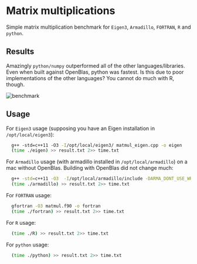 Matrix multiplications
======================

Simple matrix multiplication benchmark for `Eigen3`, `Armadillo`, `FORTRAN`, `R` and `python`.

## Results

Amazingly `python/numpy` outperformed all of the other languages/libraries. Even when built against OpenBlas, python was fastest. Is this due to poor implementations of the other languages? You cannot do much with R, though.

![benchmark](https://rawgit.com/dirmeier/benchmarks/master/matmul/data/time.svg)

## Usage

For `Eigen3` usage (supposing you have an Eigen installation in `/opt/local/eigen3`):

```sh
  g++ -std=c++11 -O3 -I/opt/local/eigen3/ matmul_eigen.cpp -o eigen
  (time ./eigen) >> result.txt 2>> time.txt
```

For `Armadillo` usage (with armadillo installed in `/opt/local/armadillo`) on a mac without OpenBlas. Building with OpenBlas did not change much:

```sh
  g++ -std=c++11 -O3  -I/opt/local/armadillo/include -DARMA_DONT_USE_WRAPPER matmul_armadillo.cpp -o armadillo -framework Accelerate
  (time ./armadillo) >> result.txt 2>> time.txt
```

For `FORTRAN` usage:

```sh
  gfortran -O3 matmul.f90 -o fortran
  (time ./fortran) >> result.txt 2>> time.txt
```

For `R` usage:

```sh
  (time ./R) >> result.txt 2>> time.txt
```

For `python` usage:

```sh
  (time ./python) >> result.txt 2>> time.txt
```
